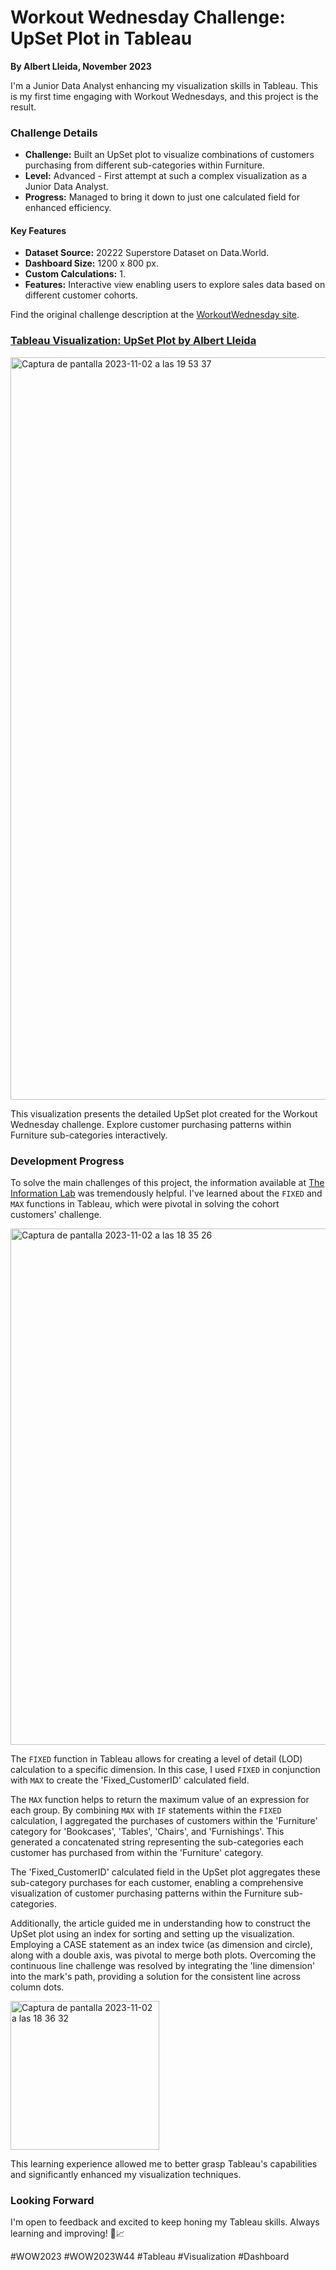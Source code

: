# Workout Wednesday Challenge: UpSet Plot in Tableau
**By Albert Lleida, November 2023**

I'm a Junior Data Analyst enhancing my visualization skills in Tableau. This is my first time engaging with Workout Wednesdays, and this project is the result.

### Challenge Details

- **Challenge:** Built an UpSet plot to visualize combinations of customers purchasing from different sub-categories within Furniture.
- **Level:** Advanced - First attempt at such a complex visualization as a Junior Data Analyst.
- **Progress:** Managed to bring it down to just one calculated field for enhanced efficiency.

#### Key Features

- **Dataset Source:** 20222 Superstore Dataset on Data.World.
- **Dashboard Size:** 1200 x 800 px.
- **Custom Calculations:** 1.
- **Features:** Interactive view enabling users to explore sales data based on different customer cohorts.

Find the original challenge description at the [WorkoutWednesday site](https://workout-wednesday.com/2023w44tab).


### [Tableau Visualization: UpSet Plot by Albert Lleida](https://public.tableau.com/app/profile/albert1030/viz/UpSetPlot-WOW2023W44/Historia1?publish=yes)

<img width="1188" alt="Captura de pantalla 2023-11-02 a las 19 53 37" src="https://github.com/alleida23/Tableau_Viz_Challenges/assets/124719215/ac00583b-95dd-40dc-be34-d275511f55a5">


This visualization presents the detailed UpSet plot created for the Workout Wednesday challenge. Explore customer purchasing patterns within Furniture sub-categories interactively.

### Development Progress

To solve the main challenges of this project, the information available at [The Information Lab](https://www.theinformationlab.co.uk/2020/01/19/creating-upset-plots-in-tableau/) was tremendously helpful. I've learned about the `FIXED` and `MAX` functions in Tableau, which were pivotal in solving the cohort customers' challenge.

<img width="826" alt="Captura de pantalla 2023-11-02 a las 18 35 26" src="https://github.com/alleida23/Tableau_Viz_Challenges/assets/124719215/5148bda5-2b34-459f-80a2-80a94483adf1">

The `FIXED` function in Tableau allows for creating a level of detail (LOD) calculation to a specific dimension. In this case, I used `FIXED` in conjunction with `MAX` to create the 'Fixed_CustomerID' calculated field.

The `MAX` function helps to return the maximum value of an expression for each group. By combining `MAX` with `IF` statements within the `FIXED` calculation, I aggregated the purchases of customers within the 'Furniture' category for 'Bookcases', 'Tables', 'Chairs', and 'Furnishings'. This generated a concatenated string representing the sub-categories each customer has purchased from within the 'Furniture' category.

The 'Fixed_CustomerID' calculated field in the UpSet plot aggregates these sub-category purchases for each customer, enabling a comprehensive visualization of customer purchasing patterns within the Furniture sub-categories.

Additionally, the article guided me in understanding how to construct the UpSet plot using an index for sorting and setting up the visualization. Employing a CASE statement as an index twice (as dimension and circle), along with a double axis, was pivotal to merge both plots. Overcoming the continuous line challenge was resolved by integrating the 'line dimension' into the mark's path, providing a solution for the consistent line across column dots.

<img width="238" alt="Captura de pantalla 2023-11-02 a las 18 36 32" src="https://github.com/alleida23/Tableau_Viz_Challenges/assets/124719215/de710cbd-363d-49d1-b74a-b56d4fd996cc">

This learning experience allowed me to better grasp Tableau's capabilities and significantly enhanced my visualization techniques.


### Looking Forward

I'm open to feedback and excited to keep honing my Tableau skills. Always learning and improving! 🚀📈

#WOW2023 #WOW2023W44 #Tableau #Visualization #Dashboard
